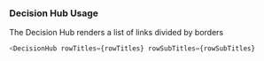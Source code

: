 ### Decision Hub Usage
The Decision Hub renders a list of links divided by borders

```js
<DecisionHub rowTitles={rowTitles} rowSubTitles={rowSubTitles}
```